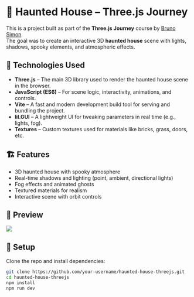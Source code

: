 # 👻 Haunted House – Three.js Journey

This is a project built as part of the **Three.js Journey** course by [Bruno Simon](https://threejs-journey.com/).  
The goal was to create an interactive 3D **haunted house** scene with lights, shadows, spooky elements, and atmospheric effects.

## 🚀 Technologies Used

- **Three.js** – The main 3D library used to render the haunted house scene in the browser.
- **JavaScript (ES6)** – For scene logic, interactivity, animations, and controls.
- **Vite** – A fast and modern development build tool for serving and bundling the project.
- **lil.GUI** – A lightweight UI for tweaking parameters in real time (e.g., lights, fog).
- **Textures** – Custom textures used for materials like bricks, grass, doors, etc.

## 🏗️ Features

- 3D haunted house with spooky atmosphere
- Real-time shadows and lighting (point, ambient, directional lights)
- Fog effects and animated ghosts
- Textured materials for realism
- Interactive scene with orbit controls

## 📸 Preview

<img src="./static/hauntedImg.png">

## 📁 Setup

Clone the repo and install dependencies:

```bash
git clone https://github.com/your-username/haunted-house-threejs.git
cd haunted-house-threejs
npm install
npm run dev

